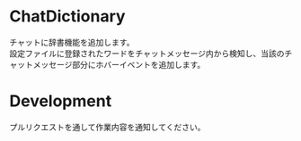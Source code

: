 # ChatDictionary
チャットに辞書機能を追加します。  
設定ファイルに登録されたワードをチャットメッセージ内から検知し、当該のチャットメッセージ部分にホバーイベントを追加します。

# Development
プルリクエストを通して作業内容を通知してください。  
